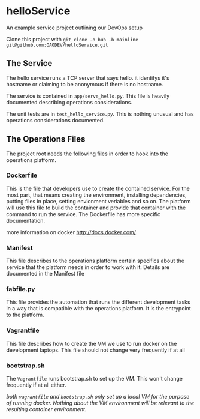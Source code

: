 helloService
============

An example service project outlining our DevOps setup

Clone this project with `git clone -o hub -b mainline git@github.com:OAODEV/helloService.git`

The Service
-----------

The hello service runs a TCP server that says hello. it identifys it's
hostname or claiming to be anonymous if there is no hostname.

The service is contained in `app/serve_hello.py`. This file is heavily
documented describing operations considerations.

The unit tests are in `test_hello_service.py`. This is nothing unusual
and has operations considerations documented.

The Operations Files
--------------------

The project root needs the following files in order to hook into the
operations platform.

### Dockerfile

This is the file that developers use to create the contained service.
For the most part, that means creating the environment, installing
depandencies, putting files in place, setting envionment veriables and
so on. The platform will use this file to build the container and
provide that container with the command to run the service. The
Dockerfile has more specific documentation.

more information on docker http://docs.docker.com/

### Manifest

This file describes to the operations platform certain specifics about
the service that the platform needs in order to work with it. Details
are documented in the Manifest file

### fabfile.py

This file provides the automation that runs the different development
tasks in a way that is compatible with the operations platform. It is
the entrypoint to the platform.

### Vagrantfile

This file describes how to create the VM we use to run docker on the
development laptops. This file should not change very frequently if at
all

### bootstrap.sh

The `Vagrantfile` runs bootstrap.sh to set up the VM. This won't change
frequently if at all either.

*both `vagrantfile` and `bootstrap.sh` only set up a local VM for the
purpose of running docker. Nothing about the VM environment will be
relevant to the resulting container environment.*
